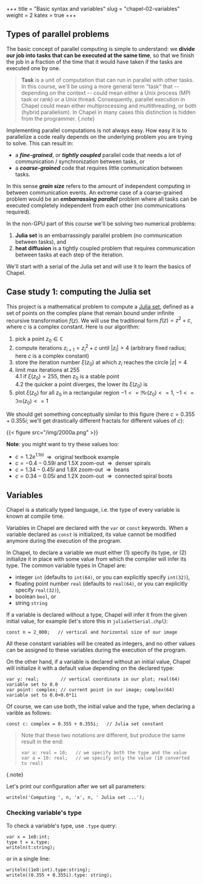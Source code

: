 +++
title = "Basic syntax and variables"
slug = "chapel-02-variables"
weight = 2
katex = true
+++

<!-- ACTION: talk about the 2 problems () \ -->

## Types of parallel problems

The basic concept of parallel computing is simple to understand: we **divide our job into tasks that can be
executed at the same time**, so that we finish the job in a fraction of the time that it would have taken if
the tasks are executed one by one.

> **Task** is a unit of computation that can run in parallel with other tasks. In this course, we'll be using
> a more general term "task" that -- depending on the context -- could mean either a Unix process (MPI task or
> rank) or a Unix thread. Consequently, parallel execution in Chapel could mean either multiprocessing and
> multithreading, or both (hybrid parallelism). In Chapel in many cases this distinction is hidden from the
> programmer.
{.note}

Implementing parallel computations is not always easy. How easy it is to parallelize a code really depends on
the underlying problem you are trying to solve. This can result in:

- a **_fine-grained_**, or **_tightly coupled_** parallel code that needs a lot of communication /
  synchronization between tasks, or
- a **_coarse-grained_** code that requires little communication between tasks.

In this sense **_grain size_** refers to the amount of independent computing in between communication
events. An extreme case of a coarse-grained problem would be an **_embarrassing parallel_** problem where all
tasks can be executed completely independent from each other (no communications required).

In the non-GPU part of this course we'll be solving two numerical problems:

1. **Julia set** is an embarrassingly parallel problem (no communication between tasks), and
1. **heat diffusion** is a tightly coupled problem that requires communication between tasks at each step of
   the iteration.

We'll start with a serial of the Julia set and will use it to learn the basics of Chapel.






## Case study 1: computing the Julia set

This project is a mathematical problem to compute a [Julia set](https://en.wikipedia.org/wiki/Julia_set),
defined as a set of points on the complex plane that remain bound under infinite recursive transformation
$f(z)$. We will use the traditional form $f(z)=z^2+c$, where $c$ is a complex constant. Here is our algorithm:

1. pick a point $z_0\in\mathbb{C}$
1. compute iterations $z_{i+1}=z_i^2+c$ until $|z_i|>4$ (arbitrary fixed radius; here $c$ is a complex
   constant)
1. store the iteration number $\xi(z_0)$ at which $z_i$ reaches the circle $|z|=4$
1. limit max iterations at 255  
    4.1 if $\xi(z_0)=255$, then $z_0$ is a stable point  
    4.2 the quicker a point diverges, the lower its $\xi(z_0)$ is
1. plot $\xi(z_0)$ for all $z_0$ in a rectangular region $-1<=\mathfrak{Re}(z_0)<=1$,
   $-1<=\mathfrak{Im}(z_0)<=1$

We should get something conceptually similar to this figure (here $c = 0.355 + 0.355i$; we'll get drastically
different fractals for different values of $c$):

{{< figure src="/img/2000a.png" >}}

**Note**: you might want to try these values too:
- $c = 1.2e^{1.1πi}$ $~\Rightarrow~$ original textbook example
- $c = -0.4-0.59i$ and 1.5X zoom-out $~\Rightarrow~$ denser spirals
- $c = 1.34-0.45i$ and 1.8X zoom-out $~\Rightarrow~$ beans
- $c = 0.34-0.05i$ and 1.2X zoom-out $~\Rightarrow~$ connected spiral boots











## Variables

Chapel is a statically typed language, i.e. the type of every variable is known at compile time.

<!-- A variable has three elements: a **_name_**, a **_type_**, and a **_value_**. When we store a value in a -->
<!-- variable for the first time, we say that we **_initialized_** it. Further changes to the value of a -->
<!-- variable are called **_assignments_**, in general, `x=a` means that we assign the value *a* to the -->
<!-- variable *x*. -->

Variables in Chapel are declared with the `var` or `const` keywords. When a variable declared as `const` is
initialized, its value cannot be modified anymore during the execution of the program.

In Chapel, to declare a variable we must either (1) specify its type, or (2) initialize it in place with some
value from which the compiler will infer its type. The common variable types in Chapel are:

- integer `int` (defaults to `int(64)`, or you can explicitly specify `int(32)`),
- floating point number `real` (defaults to `real(64)`, or you can explicitly specify `real(32)`),
- boolean `bool`, or 
- string `string`

If a variable is declared without a type, Chapel will infer it from the given initial value, for example
(let's store this in `juliaSetSerial.chpl`):

<!-- `baseSolver.chpl` -->

```chpl
const n = 2_000;   // vertical and horizontal size of our image
```

All these constant variables will be created as integers, and no other values can be assigned to these
variables during the execution of the program.

On the other hand, if a variable is declared without an initial value, Chapel will initialize it with a
default value depending on the declared type:

```chpl
var y: real;        // vertical coordinate in our plot; real(64) variable set to 0.0
var point: complex; // current point in our image; complex(64) variable set to 0.0+0.0*1i
```

Of course, we can use both, the initial value and the type, when declaring a varible as follows:

```chpl
const c: complex = 0.355 + 0.355i;   // Julia set constant
```

> Note that these two notations are different, but produce the same result in the end:
> ```chpl
> var a: real = 10;   // we specify both the type and the value
> var a = 10: real;   // we specify only the value (10 converted to real)
> ```
{.note}

Let's print our configuration after we set all parameters:

```chpl
writeln('Computing ', n, 'x', n, ' Julia set ...');
```

### Checking variable's type

To check a variable's type, use `.type` query:

```chpl
var x = 1e8:int;
type t = x.type;
writeln(t:string);
```

or in a single line:

```chpl
writeln((1e8:int).type:string);
writeln((0.355 + 0.355i).type: string);
```
